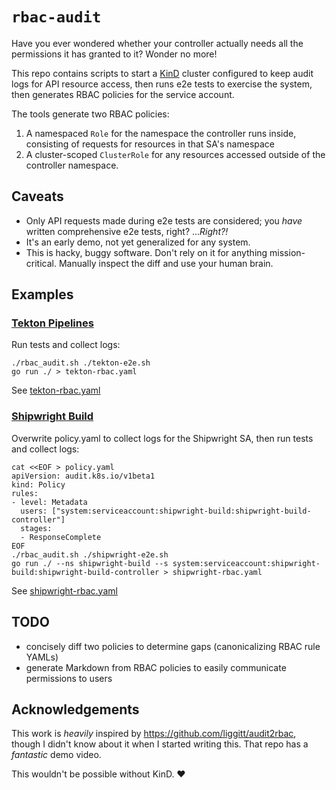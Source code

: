 # `rbac-audit`

Have you ever wondered whether your controller actually needs all the permissions it has granted to it? Wonder no more!

This repo contains scripts to start a [KinD](https://kind.sigs.k8s.io) cluster configured to keep audit logs for API resource access, then runs e2e tests to exercise the system, then generates RBAC policies for the service account.

The tools generate two RBAC policies:

1. A namespaced `Role` for the namespace the controller runs inside, consisting of requests for resources in that SA's namespace
1. A cluster-scoped `ClusterRole` for any resources accessed outside of the controller namespace.

## Caveats

- Only API requests made during e2e tests are considered; you _have_ written comprehensive e2e tests, right? ..._Right?!_
- It's an early demo, not yet generalized for any system.
- This is hacky, buggy software. Don't rely on it for anything mission-critical. Manually inspect the diff and use your human brain.

## Examples

### [Tekton Pipelines](https://github.com/tektoncd/pipeline)

Run tests and collect logs:

```
./rbac_audit.sh ./tekton-e2e.sh
go run ./ > tekton-rbac.yaml
```

See [tekton-rbac.yaml](./tekton-rbac.yaml)

### [Shipwright Build](https://github.com/shipwright-io/build)

Overwrite policy.yaml to collect logs for the Shipwright SA, then run tests and collect logs:

```
cat <<EOF > policy.yaml
apiVersion: audit.k8s.io/v1beta1
kind: Policy
rules:
- level: Metadata
  users: ["system:serviceaccount:shipwright-build:shipwright-build-controller"]
  stages:
  - ResponseComplete
EOF
./rbac_audit.sh ./shipwright-e2e.sh
go run ./ --ns shipwright-build --s system:serviceaccount:shipwright-build:shipwright-build-controller > shipwright-rbac.yaml
```

See [shipwright-rbac.yaml](./shipwright-rbac.yaml)

## TODO

- concisely diff two policies to determine gaps (canonicalizing RBAC rule YAMLs)
- generate Markdown from RBAC policies to easily communicate permissions to users

## Acknowledgements

This work is _heavily_ inspired by https://github.com/liggitt/audit2rbac, though I didn't know about it when I started writing this. That repo has a _fantastic_ demo video.

This wouldn't be possible without KinD. ❤️
